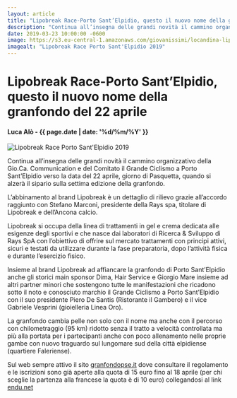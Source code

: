 ```yaml
---
layout: article
title: "Lipobreak Race-Porto Sant’Elpidio, questo il nuovo nome della granfondo del 22 aprile"
description: "Continua all’insegna delle grandi novità il cammino organizzativo della Gio.Ca. Communication e del Comitato il Grande Ciclismo a Porto Sant’Elpidio verso la data del 22 aprile, giorno di Pasquetta, quando si alzerà il sipario sulla settima edizione della granfondo."
date: 2019-03-23 10:00:00 -0600
image: https://s3.eu-central-1.amazonaws.com/giovanissimi/locandina-lipobreak-race-2019.jpg
imagealt: "Lipobreak Race Porto Sant'Elpidio 2019"
---
```


# Lipobreak Race-Porto Sant’Elpidio, questo il nuovo nome della granfondo del 22 aprile

#### Luca Alò - {{ page.date | date: '%d/%m/%Y' }}

![Lipobreak Race Porto Sant'Elpidio 2019](https://s3.eu-central-1.amazonaws.com/giovanissimi/locandina-lipobreak-race-2019.jpg)

Continua all’insegna delle grandi novità il cammino organizzativo della Gio.Ca. Communication e del Comitato il Grande Ciclismo a Porto Sant’Elpidio verso la data del 22 aprile, giorno di Pasquetta, quando si alzerà il sipario sulla settima edizione della granfondo.

L’abbinamento al brand Lipobreak è un dettaglio di rilievo grazie all’accordo raggiunto con Stefano Marconi, presidente della Rays spa, titolare di Lipobreak e dell’Ancona calcio.

Lipobreak si occupa della linea di trattamenti in gel e crema dedicata alle esigenze degli sportivi e che nasce dai laboratori di Ricerca & Sviluppo di Rays SpA con l’obiettivo di offrire sul mercato trattamenti con principi attivi, sicuri e testati da utilizzare durante la fase preparatoria, dopo l’attività fisica e durante l’esercizio fisico.

Insieme al brand Lipobreak ad affiancare la granfondo di Porto Sant’Elpidio anche gli storici main sponsor Dima, Hair Service e Giorgio Mare insieme ad altri partner minori che sostengono tutte le manifestazioni che ricadono sotto il noto e conosciuto marchio il Grande Ciclismo a Porto Sant’Elpidio con il suo presidente Piero De Santis (Ristorante il Gambero) e il vice Gabriele Vesprini (gioielleria Linea Oro).

La granfondo cambia pelle non solo con il nome ma anche con il percorso con chilometraggio (95 km) ridotto senza il tratto a velocità controllata ma più alla portata per i partecipanti anche con poco allenamento nelle proprie gambe con nuovo traguardo sul lungomare sud della città elpidiense (quartiere Faleriense).

Sul web sempre attivo il sito [granfondopse.it](http://granfondopse.it/) dove consultare il regolamento e le iscrizioni sono già aperte alla quota di 15 euro fino al 18 aprile (per chi sceglie la partenza alla francese la quota è di 10 euro) collegandosi al link [endu.net](https://www.endu.net/it/events/granfondo-internazionale-citta-di-porto-santelpidio/entry)